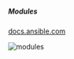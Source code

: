 ##### Modules

[docs.ansible.com](https://docs.ansible.com/ansible/latest/modules/modules_by_category.html)

![modules](resources/ansible.modules.png)




